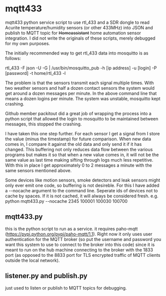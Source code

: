 # mqtt433
mqtt433 python service script to use rtl_433 and a SDR dongle to read Acurite temperature/humidity sensors (or other 433MHz) into JSON and publish to MQTT topic for ~~Homeassistant~~ home automation sensor integration. I did not write the originals of these scripts, merely debugged for my own purposes.

The initially recommended way to get rtl_433 data into mosquitto is as follows:

rtl_433 -F json -U -G | /usr/bin/mosquitto_pub -h [ip address] -u [login] -P [password] -t home/rtl_433 -l

The problem is that the sensors transmit each signal multiple times.   With two weather sensors and half a dozen contact sensors the system would get around a dozen messages per minute.   In the above command line that means a dozen logins per minute.  The system was unstable, mosquitto kept crashing.

Github member packitout did a great job of wrapping the process into a python script that allowed the login to mosquitto to be maintained between messages, this stopped the crashing.

I have taken this one step further.   For each sensor I get a signal from I store the value (minus the timestamp) for future comparison.  When new data comes in, I compare it against the old data and only send it if it has changed.   This buffering not only reduces data flow between the various programs but makes it so that when a new value comes in, it will not be the same value as last time making sifting through logs much less repetitive.  With this in place I get approximately 0 to 2 messages a minute with the same sensors mentioned above.

Some devices like motion sensors, smoke detectors and leak sensors might only ever emit one code, so buffering is not desireble.   For this I have added a --nocache argument to the command line.  Seperate ids of devices not to cache by spaces.   If it is not cached, it will always be considered fresh.
e.g.  python mqtt433.py --nocache 2345 100001 100030 100700

## mqtt433.py
this is the python script to run as a service. it requires paho-mqtt (https://pypi.python.org/pypi/paho-mqtt/1.1). Right now it only uses user authentication for the MQTT broker (so put the username and password you want this system to use to connect to the broker into this code) since it is meant to run on the hub machine connecting to the broker with the 1833 port (as opposed to the 8833 port for TLS encrypted traffic of MQTT clients outside the local network).

## listener.py and publish.py
just used to listen or publish to MQTT topics for debugging.
